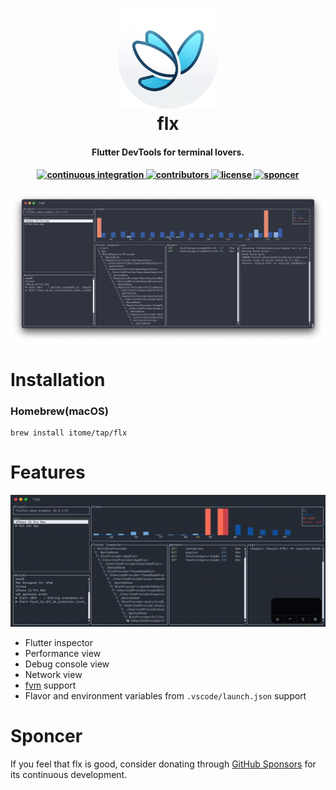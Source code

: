 <h1 align="center">
  <a href="http://github.com/itome/flx"><img src="./.github/assets/logo.png" alt="flx" width="160"></a>
  <br>
  flx
  <br>
</h1>

<h4 align="center">Flutter DevTools for terminal lovers.</h4>

<h4 align="center">
  <a href="https://github.com/itome/flx/actions/workflows/ci.yml">
    <img src="https://img.shields.io/github/actions/workflow/status/itome/flx/ci.yml?branch=main&label=pipeline&style=flat-square" alt="continuous integration" style="height: 20px;">
  </a>
  <a href="https://github.com/itome/flx/graphs/contributors">
    <img src="https://img.shields.io/github/contributors-anon/itome/flx?color=yellow&style=flat-square" alt="contributors" style="height: 20px;">
  </a>
  <a href="https://opensource.org/license/mit">
    <img src="https://img.shields.io/badge/mit-blue.svg?style=flat-square&label=license" alt="license" style="height: 20px;">
  </a>
  <a href="https://github.com/sponsors/itome">
    <img src="https://img.shields.io/static/v1?label=sponsor&message=%E2%9D%A4&logo=GitHub&color=ff69b4&style=flat-square" alt="sponcer" style="height: 20px;">
  </a>
</h4>

<p align="center">
  <img src="./.github/assets/screenshot_home.png"/>
</p>

# Installation

### Homebrew(macOS)

``` shell
brew install itome/tap/flx
```

# Features

![flx demo](./.github/assets/flx_demo.gif)

- Flutter inspector
- Performance view
- Debug console view
- Network view
- [fvm](https://fvm.app/) support
- Flavor and environment variables from `.vscode/launch.json` support

# Sponcer
If you feel that flx is good, consider donating through [GitHub Sponsors](https://github.com/sponsors/itome) for its continuous development.

